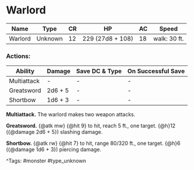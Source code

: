 # Warlord

| Name | Type | CR | HP | AC | Speed |
|------|------|----|----|----|-------|
| Warlord | Unknown | 12 | 229 (27d8 + 108) | 18 | walk: 30 ft. |

### Actions:

| Ability | Damage | Save DC & Type | On Successful Save |
|---------|--------|----------------|--------------------|
| Multiattack | - | - | - |
| Greatsword | 2d6 + 5 | - | - |
| Shortbow | 1d6 + 3 | - | - |


**Multiattack.** The warlord makes two weapon attacks.

**Greatsword.** {@atk mw} {@hit 9} to hit, reach 5 ft., one target. {@h}12 ({@damage 2d6 + 5}) slashing damage.

**Shortbow.** {@atk rw} {@hit 7} to hit, range 80/320 ft., one target. {@h}6 ({@damage 1d6 + 3}) piercing damage.

^Tags: #monster #type_unknown